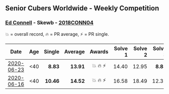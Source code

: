 ## Senior Cubers Worldwide - Weekly Competition
### [Ed Connell](../ed_connell.md) - Skewb - [2018CONN04](https://www.worldcubeassociation.org/persons/2018CONN04?event=skewb)

💥 = overall record, 🔥 = PR average, ⚡ = PR single.

| Date | Age | Single | Average | Awards | Solve 1 | Solve 2 | Solve 3 | Solve 4 | Solve 5 | Video |
| :--: | :--: | --: | --: | :--: | --: | --: | --: | --: | --: | :-- |
| [2020-06-23](../../results/skewb/2020-06-23.md) | <40 | **8.83** | **13.91** | 💥 🔥 ⚡ | 14.40 | 12.95 | **8.83** | 2:47.35 | 14.39 | [Link](https://www.facebook.com/events/1618516681636159/permalink/1623313707823123/) |
| [2020-06-16](../../results/skewb/2020-06-16.md) | <40 | **10.46** | **14.52** | 💥 🔥 ⚡ | 16.58 | 18.49 | 12.33 | 14.65 | **10.46** | [Link](https://www.facebook.com/events/296087658445428/permalink/299496601437867/) |


<!-- Global site tag (gtag.js) - Google Analytics -->
<script async src="https://www.googletagmanager.com/gtag/js?id=UA-86348435-3"></script>
<script>window.dataLayer = window.dataLayer || []; function gtag() {dataLayer.push(arguments);} gtag('js', new Date()); gtag('config', 'UA-86348435-3');</script>
